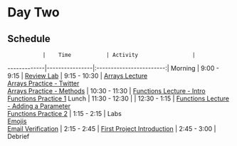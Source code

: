 # Day Two

## Schedule
 	           |	Time           | Activity                 |
-------------|----------------|:------------------------:|
Morning	     |   9:00 - 9:15  | [Review Lab](https://github.com/upperlinecode/intro-to-swift/tree/master/day-2/DayOneReview.playground)
       	     |   9:15 - 10:30 | [Arrays Lecture](https://github.com/upperlinecode/intro-to-swift/blob/master/day-2/intro-arrays.md)<br>[Arrays Practice - Twitter](https://github.com/upperlinecode/intro-to-swift/tree/master/day-2/TwitterArrays.playground)<br>[Arrays Practice - Methods](https://github.com/upperlinecode/intro-to-swift/tree/master/day-2/ArrayMethodsPractice.playground)
       	     |  10:30 - 11:30 | [Functions Lecture - Intro](https://github.com/upperlinecode/intro-to-swift/blob/master/day-2/intro-functions.md)<br>[Functions Practice 1](https://github.com/upperlinecode/intro-to-swift/tree/master/day-2/FunctionsPractice1.playground)
Lunch	       |  11:30 - 12:30 |
       	     |  12:30 - 1:15  | [Functions Lecture - Adding a Parameter](https://github.com/upperlinecode/intro-to-swift/blob/master/day-2/intro-parameter.md)<br>[Functions Practice 2](https://github.com/upperlinecode/intro-to-swift/tree/master/day-2/FunctionsPractice2.playground)
       	     |  1:15 - 2:15   | Labs<br>[Emojis](https://github.com/upperlinecode/intro-to-swift/tree/master/day-2/Emojis.playground)<br>[Email Verification](https://github.com/upperlinecode/intro-to-swift/tree/master/day-2/EmailVerification.playground)
       	     |  2:15 - 2:45  | [First Project Introduction](https://github.com/upperlinecode/intro-to-swift/blob/master/day-2/trivia-app-intro.md)
       	     |  2:45 - 3:00  | Debrief




